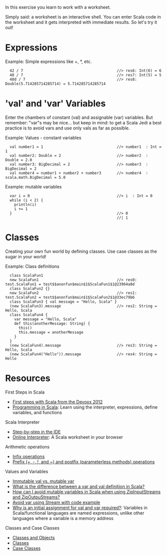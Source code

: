 In this exercise you learn to work with a worksheet.

Simply said: a worksheet is an interactive shell. You can enter Scala code in the worksheet and it gets interpreted with immediate results. So let's try it out!

# Expressions
Example: Simple expressions like +, *, etc.
```
  42 / 7                                          //> res6: Int(6) = 6
  40 / 7                                          //> res7: Int(5) = 5
  40d / 7                                         //> res8: Double(5.714285714285714) = 5.714285714285714
```

# 'val' and 'var' Variables
Enter the chambers of constant (val) and assignable (var) variables. But remember: "var"s may be nice... but keep in mind: to get a Scala Jedi a best practice is to avoid vars and use only vals as far as possible.

Example: Values - constant variables
```
  val number1 = 1                                 //> number1  : Int = 1
  val number2: Double = 2                         //> number2  : Double = 2.0
  val number3: BigDecimal = 2                     //> number3  : BigDecimal = 2
  val number4 = number1 + number2 + number3       //> number4  : scala.math.BigDecimal = 5.0
```

Example: mutable variables
```
  var i = 0                                       //> i  : Int = 0
  while (i < 2) {
    println(i)
    i += 1
  }                                               //> 0
                                                  //| 1
```

# Classes
Creating your own fun world by defining classes. Use case classes as the sugar in your world!

Example: Class definitions
```
  class ScalaFun1
  new ScalaFun1                                   //> res0: test.ScalaFun1 = test$$anonfun$main$1$ScalaFun1$1@23964a8d
  class ScalaFun2 {}
  new ScalaFun2                                   //> res1: test.ScalaFun2 = test$$anonfun$main$1$ScalaFun2$1@33ec79b6
  class ScalaFun3 { val message = "Hello, Scala" }
  (new ScalaFun3).message                         //> res2: String = Hello, Scala
  class ScalaFun4 {
    var message = "Hello, Scala"
    def this(anotherMessage: String) {
      this()
      this.message = anotherMessage
    }
  }
  (new ScalaFun4).message                         //> res3: String = Hello, Scala
  (new ScalaFun4("Hello")).message                //> res4: String = Hello
```

# Resources

First Steps in Scala
- [First steps with Scala from the Devoxx 2012](http://parleys.com/play/5148922b0364bc17fc56ca20/chapter0/about)
- [Programming in Scala](http://www.artima.com/pins1ed/first-steps-in-scala.html): Learn using the interpreter, expressions, define variables, and functions

Scala Interpreter
- [Step-by-step in the IDE](http://scala-ide.org/docs/current-user-doc/features/scalainterpreter/index.html#starting-the-interpreter)
- [Online Interpreter](https://codebrew.io/): A Scala worksheet in your browser

Arithmetic operations
- [Infix operations](http://www.artima.com/pins1ed/basic-types-and-operations.html#5.4)
- [Prefix (+, -, !, and ~) and postfix (parameterless methods) operations](http://www.artima.com/pins1ed/basic-types-and-operations.html#5.3)

Values and Variables
- [Immutable val vs. mutable var](http://www.scala-lang.org/old/node/5367)
- [What is the difference between a var and val definition in Scala?](http://stackoverflow.com/questions/1791408/what-is-the-difference-between-a-var-and-val-definition-in-scala)
- [How can I avoid mutable variables in Scala when using ZipInputStreams and ZipOutpuStreams?](http://stackoverflow.com/questions/2849303/how-can-i-avoid-mutable-variables-in-scala-when-using-zipinputstreams-and-zipout)
- [Avoid var using Stream with code example](http://louisbotterill.blogspot.de/2009/09/scala-guis-simple-maze-generator-and.html)
- [Why is an initial assignment for val and var required?](http://stackoverflow.com/questions/6582605/scala-val-and-var-related-question-and-scala-requiring-me-to-assign-a-value-at-d#6582768): Variables in Scala/functional languages are named expressions, unlike other languages where a variable is a memory address

Classes and Case Classes
- [Classes and Objects](http://www.artima.com/pins1ed/classes-and-objects.html)
- [Classes](http://docs.scala-lang.org/tutorials/tour/classes.html)
- [Case Classes](http://docs.scala-lang.org/tutorials/tour/case-classes.html)
